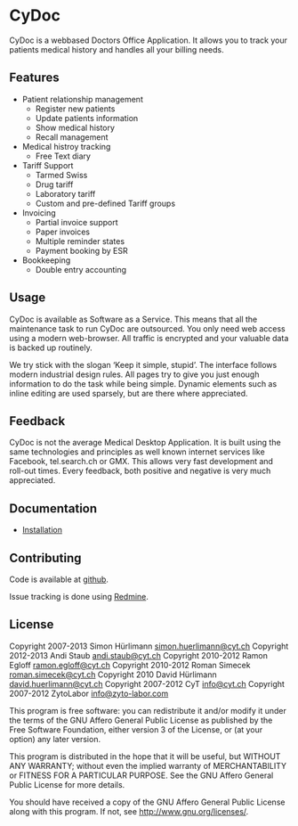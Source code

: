 CyDoc
=====

CyDoc is a webbased Doctors Office Application. It allows you to track
your patients medical history and handles all your billing needs.

Features
--------

-   Patient relationship management
    -   Register new patients
    -   Update patients information
    -   Show medical history
    -   Recall management
-   Medical histroy tracking
    -   Free Text diary
-   Tariff Support
    -   Tarmed Swiss
    -   Drug tariff
    -   Laboratory tariff
    -   Custom and pre-defined Tariff groups
-   Invoicing
    -   Partial invoice support
    -   Paper invoices
    -   Multiple reminder states
    -   Payment booking by ESR
-   Bookkeeping
    -   Double entry accounting

Usage
-----

CyDoc is available as Software as a Service. This means that all the
maintenance task to run CyDoc are outsourced. You only need web access
using a modern web-browser. All traffic is encrypted and your valuable
data is backed up routinely.

We try stick with the slogan ‘Keep it simple, stupid’. The interface
follows modern industrial design rules. All pages try to give you just
enough information to do the task while being simple. Dynamic elements
such as inline editing are used sparsely, but are there where
appreciated.

Feedback
--------

CyDoc is not the average Medical Desktop Application. It is built using
the same technologies and principles as well known internet services
like Facebook, tel.search.ch or GMX. This allows very fast development
and roll-out times. Every feedback, both positive and negative is very
much appreciated.

Documentation
-------------

-   [Installation](https://github.com/huerlisi/CyDoc/blob/master/INSTALL.textile)

Contributing
------------

Code is available at [github](http://github.com/huerlisi/CyDoc).

Issue tracking is done using
[Redmine](http://redmine.cyt.ch/projects/CyDoc/issues).

License
-------

Copyright 2007-2013 Simon Hürlimann <simon.huerlimann@cyt.ch>
Copyright 2012-2013 Andi Staub <andi.staub@cyt.ch>
Copyright 2010-2012 Ramon Egloff <ramon.egloff@cyt.ch>
Copyright 2010-2012 Roman Simecek <roman.simecek@cyt.ch>
Copyright 2010 David Hürlimann <david.huerlimann@cyt.ch>
Copyright 2007-2012 CyT <info@cyt.ch>
Copyright 2007-2012 ZytoLabor <info@zyto-labor.com>

This program is free software: you can redistribute it and/or modify
it under the terms of the GNU Affero General Public License as
published by the Free Software Foundation, either version 3 of the
License, or (at your option) any later version.

This program is distributed in the hope that it will be useful,
but WITHOUT ANY WARRANTY; without even the implied warranty of
MERCHANTABILITY or FITNESS FOR A PARTICULAR PURPOSE. See the
GNU Affero General Public License for more details.

You should have received a copy of the GNU Affero General Public License
along with this program. If not, see <http://www.gnu.org/licenses/>.

